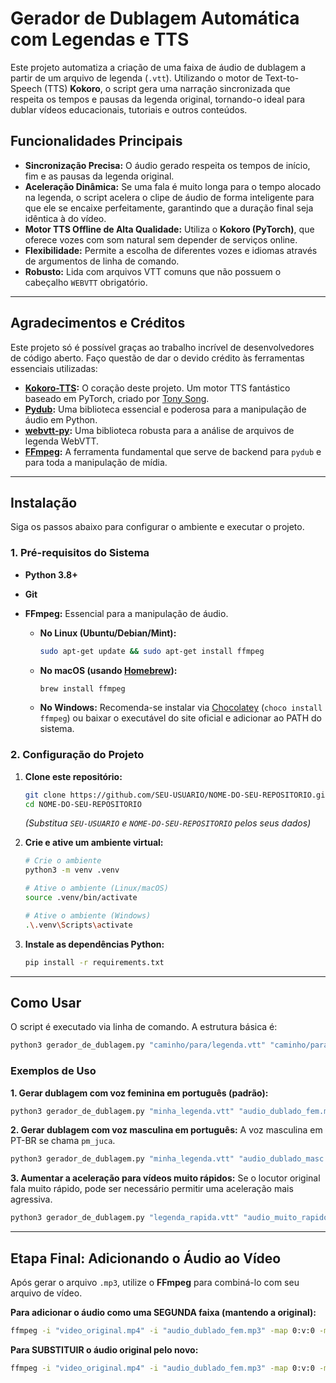 # Gerador de Dublagem Automática com Legendas e TTS

Este projeto automatiza a criação de uma faixa de áudio de dublagem a partir de um arquivo de legenda (`.vtt`). Utilizando o motor de Text-to-Speech (TTS) **Kokoro**, o script gera uma narração sincronizada que respeita os tempos e pausas da legenda original, tornando-o ideal para dublar vídeos educacionais, tutoriais e outros conteúdos.

## Funcionalidades Principais

-   **Sincronização Precisa:** O áudio gerado respeita os tempos de início, fim e as pausas da legenda original.
-   **Aceleração Dinâmica:** Se uma fala é muito longa para o tempo alocado na legenda, o script acelera o clipe de áudio de forma inteligente para que ele se encaixe perfeitamente, garantindo que a duração final seja idêntica à do vídeo.
-   **Motor TTS Offline de Alta Qualidade:** Utiliza o **Kokoro (PyTorch)**, que oferece vozes com som natural sem depender de serviços online.
-   **Flexibilidade:** Permite a escolha de diferentes vozes e idiomas através de argumentos de linha de comando.
-   **Robusto:** Lida com arquivos VTT comuns que não possuem o cabeçalho `WEBVTT` obrigatório.

---

## Agradecimentos e Créditos

Este projeto só é possível graças ao trabalho incrível de desenvolvedores de código aberto. Faço questão de dar o devido crédito às ferramentas essenciais utilizadas:

-   **[Kokoro-TTS](https://github.com/tonysong-dev/kokoro-tts):** O coração deste projeto. Um motor TTS fantástico baseado em PyTorch, criado por [Tony Song](https://github.com/tonysong-dev).
-   **[Pydub](https://github.com/jiaaro/pydub):** Uma biblioteca essencial e poderosa para a manipulação de áudio em Python.
-   **[webvtt-py](https://pypi.org/project/webvtt-py/):** Uma biblioteca robusta para a análise de arquivos de legenda WebVTT.
-   **[FFmpeg](https://ffmpeg.org/):** A ferramenta fundamental que serve de backend para `pydub` e para toda a manipulação de mídia.

---

## Instalação

Siga os passos abaixo para configurar o ambiente e executar o projeto.

### 1. Pré-requisitos do Sistema
-   **Python 3.8+**
-   **Git**
-   **FFmpeg:** Essencial para a manipulação de áudio.

    -   **No Linux (Ubuntu/Debian/Mint):**
        ```bash
        sudo apt-get update && sudo apt-get install ffmpeg
        ```
    -   **No macOS (usando [Homebrew](https://brew.sh/)):**
        ```bash
        brew install ffmpeg
        ```
    -   **No Windows:**
        Recomenda-se instalar via [Chocolatey](https://chocolatey.org/) (`choco install ffmpeg`) ou baixar o executável do site oficial e adicionar ao PATH do sistema.

### 2. Configuração do Projeto
1.  **Clone este repositório:**
    ```bash
    git clone https://github.com/SEU-USUARIO/NOME-DO-SEU-REPOSITORIO.git
    cd NOME-DO-SEU-REPOSITORIO
    ```
    *(Substitua `SEU-USUARIO` e `NOME-DO-SEU-REPOSITORIO` pelos seus dados)*

2.  **Crie e ative um ambiente virtual:**
    ```bash
    # Crie o ambiente
    python3 -m venv .venv

    # Ative o ambiente (Linux/macOS)
    source .venv/bin/activate
    
    # Ative o ambiente (Windows)
    .\.venv\Scripts\activate
    ```

3.  **Instale as dependências Python:**
    ```bash
    pip install -r requirements.txt
    ```

---

## Como Usar

O script é executado via linha de comando. A estrutura básica é:

```bash
python3 gerador_de_dublagem.py "caminho/para/legenda.vtt" "caminho/para/saida.mp3" [OPÇÕES]
```

### Exemplos de Uso

**1. Gerar dublagem com voz feminina em português (padrão):**
```bash
python3 gerador_de_dublagem.py "minha_legenda.vtt" "audio_dublado_fem.mp3"
```

**2. Gerar dublagem com voz masculina em português:**
A voz masculina em PT-BR se chama `pm_juca`.
```bash
python3 gerador_de_dublagem.py "minha_legenda.vtt" "audio_dublado_masc.mp3" --voz pm_juca
```

**3. Aumentar a aceleração para vídeos muito rápidos:**
Se o locutor original fala muito rápido, pode ser necessário permitir uma aceleração mais agressiva.
```bash
python3 gerador_de_dublagem.py "legenda_rapida.vtt" "audio_muito_rapido.mp3" --max_aceleracao 2.0
```

---

## Etapa Final: Adicionando o Áudio ao Vídeo

Após gerar o arquivo `.mp3`, utilize o **FFmpeg** para combiná-lo com seu arquivo de vídeo.

**Para adicionar o áudio como uma SEGUNDA faixa (mantendo a original):**
```bash
ffmpeg -i "video_original.mp4" -i "audio_dublado_fem.mp3" -map 0:v:0 -map 0:a:0 -map 1:a:0 -c:v copy -c:a copy "video_final_com_dublagem.mp4"
```

**Para SUBSTITUIR o áudio original pelo novo:**
```bash
ffmpeg -i "video_original.mp4" -i "audio_dublado_fem.mp3" -map 0:v:0 -map 1:a:0 -c:v copy -c:a copy "video_final_dublado.mp4"
```